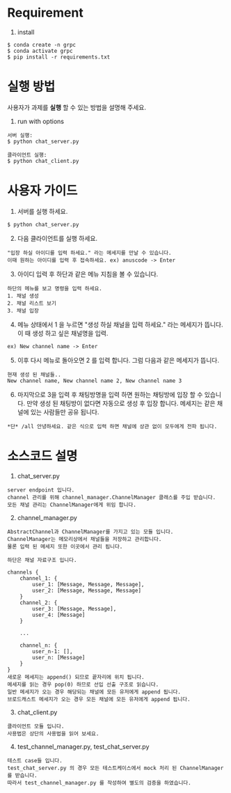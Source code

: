 # Requirement

1. install

```
$ conda create -n grpc
$ conda activate grpc
$ pip install -r requirements.txt
```

# 실행 방법

사용자가 과제를 **실행** 할 수 있는 방법을 설명해 주세요.

1. run with options

```
서버 실행:
$ python chat_server.py

클라이언트 실행:
$ python chat_client.py 
```

# 사용자 가이드

1. 서버를 실행 하세요.

```
$ python chat_server.py
```

2. 다음 클라이언트를 실행 하세요.
```
"입장 하실 아이디를 입력 하세요." 라는 메세지를 만날 수 있습니다.
이때 원하는 아이디를 입력 후 접속하세요. ex) anuscode -> Enter
```

3. 아이디 입력 후 하단과 같은 메뉴 지침을 볼 수 있습니다.
```
하단의 메뉴를 보고 명령을 입력 하세요.
1. 채널 생성
2. 채널 리스트 보기
3. 채널 입장
```

4. 메뉴 상태에서 1 을 누르면
   "생성 하실 채널을 입력 하세요." 라는 메세지가 뜹니다.
   이 때 생성 하고 싶은 채널명을 입력.
```
ex) New channel name -> Enter
```

5. 이후 다시 메뉴로 돌아오면 2 를 입력 합니다. 그럼 다음과 같은 메세지가 뜹니다.
```
현재 생성 된 채널들..
New channel name, New channel name 2, New channel name 3
```

6. 마지막으로 3을 입력 후 채팅방명을 입력 하면 원하는 채팅방에 입장 할 수 있습니다.
   만약 생성 된 채팅방이 없다면 자동으로 생성 후 입장 합니다.
   메세지는 같은 채널에 있는 사람들만 공유 됩니다.
```
*단* /all 안녕하세요. 같은 식으로 입력 하면 채널에 상관 없이 모두에게 전파 됩니다.
```

# 소스코드 설명

1. chat_server.py

```
server endpoint 입니다.
channel 관리를 위해 channel_manager.ChannelManager 클래스를 주입 받습니다.
모든 채널 관리는 ChannelManager에게 위임 합니다.
```

2. channel_manager.py

```
AbstractChannel과 ChannelManager를 가지고 있는 모듈 입니다.
ChannelManager는 메모리상에서 채널들을 저장하고 관리합니다.
물론 입력 된 메세지 또한 이곳에서 관리 됩니다.

하단은 채널 자료구조 입니다.

channels {
    channel_1: {
        user_1: [Message, Message, Message],
        user_2: [Message, Message, Message]
    }
    channel_2: {
        user_3: [Message, Message],
        user_4: [Message]
    }
    
    ...
    
    channel_n: {
        user_n-1: [],
        user_n: [Message]
    }
}
새로운 메세지는 append() 되므로 끝자리에 위치 됩니다.
메세지를 읽는 경우 pop(0) 하므로 선입 선출 구조로 읽습니다.
일반 메세지가 오는 경우 해당되는 채널에 모든 유저에게 append 됩니다.
브로드캐스트 메세지가 오는 경우 모든 채널에 모든 유저에게 append 됩니다.

```

3. chat_client.py

```
클라이언트 모듈 입니다.
사용법은 상단의 사용법을 읽어 보세요.
```

4. test_channel_manager.py, test_chat_server.py

```
테스트 case들 입니다.
test_chat_server.py 의 경우 모든 테스트케이스에서 mock 처리 된 ChannelManager를 받습니다.
따라서 test_channel_manager.py 를 작성하여 별도의 검증을 하였습니다.
```

